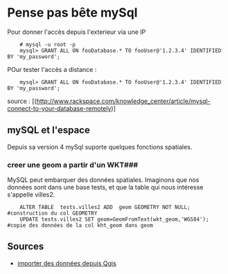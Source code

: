 Pense pas bête mySql
====================

Pour donner l'accès depuis l'exterieur via une IP

        # mysql -u root -p
        mysql> GRANT ALL ON fooDatabase.* TO fooUser@'1.2.3.4' IDENTIFIED BY 'my_password';

POur tester l'accès a distance :

        mysql> GRANT ALL ON fooDatabase.* TO fooUser@'1.2.3.4' IDENTIFIED BY 'my_password';

source : [(http://www.rackspace.com/knowledge_center/article/mysql-connect-to-your-database-remotely)]

## mySQL et l'espace ##

Depuis sa version 4 mySql suporte quelques fonctions spatiales.


### creer une geom a partir d'un WKT###
MySQL peut embarquer des données spatiales. Imaginons que nos données sont dans
une base tests, et que la table qui nous intéresse s'appelle villes2.

        ALTER TABLE  tests.villes2 ADD  geom GEOMETRY NOT NULL; #construction du col GEOMETRY
        UPDATE tests.villes2 SET geom=GeomFromText(wkt_geom,'WGS84'); #copie des données de la col kht_geom dans geom

## Sources ##
* [importer des données depuis Qgis](http://dogeo.fr/index.php/web-carto/17-importer-une-couche-spatiale-dans-mysql)
